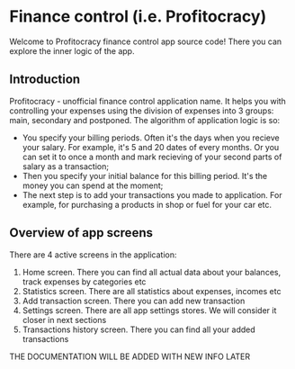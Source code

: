 # Finance control (i.e. Profitocracy)

Welcome to Profitocracy finance control app source code! There you can explore the inner logic of the app.

## Introduction

Profitocracy - unofficial finance control application name. It helps you with controlling your expenses using the division of expenses into 3 groups: main, secondary and postponed. The algorithm of application logic is so:

- You specify your billing periods. Often it's the days when you recieve your salary. For example, it's 5 and 20 dates of every months. Or you can set it to once a month and mark recieving of your second parts of salary as a transaction;
- Then you specify your initial balance for this billing period. It's the money you can spend at the moment;
- The next step is to add your transactions you made to application. For example, for purchasing a products in shop or fuel for your car etc.

## Overview of app screens

There are 4 active screens in the application:

1. Home screen. There you can find all actual data about your balances, track expenses by categories etc
2. Statistics screen. There are all statistics about expenses, incomes etc
3. Add transaction screen. There you can add new transaction
4. Settings screen. There are all app settings stores. We will consider it closer in next sections
5. Transactions history screen. There you can find all your added transactions

THE DOCUMENTATION WILL BE ADDED WITH NEW INFO LATER
